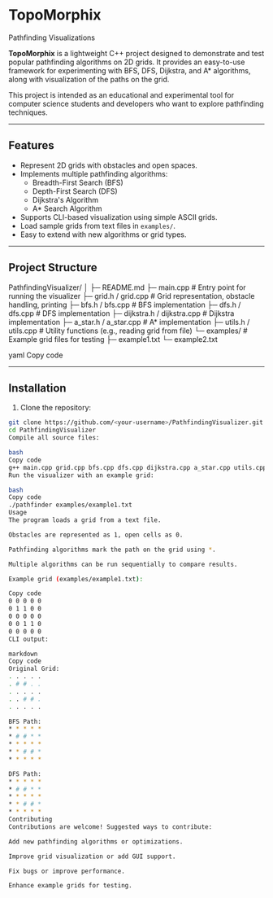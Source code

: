 # TopoMorphix
Pathfinding Visualizations

**TopoMorphix** is a lightweight C++ project designed to demonstrate and test popular pathfinding algorithms on 2D grids. It provides an easy-to-use framework for experimenting with BFS, DFS, Dijkstra, and A* algorithms, along with visualization of the paths on the grid.

This project is intended as an educational and experimental tool for computer science students and developers who want to explore pathfinding techniques.

---

## **Features**

- Represent 2D grids with obstacles and open spaces.
- Implements multiple pathfinding algorithms:
  - Breadth-First Search (BFS)
  - Depth-First Search (DFS)
  - Dijkstra's Algorithm
  - A* Search Algorithm
- Supports CLI-based visualization using simple ASCII grids.
- Load sample grids from text files in `examples/`.
- Easy to extend with new algorithms or grid types.

---

## **Project Structure**

PathfindingVisualizer/
│
├─ README.md
├─ main.cpp # Entry point for running the visualizer
├─ grid.h / grid.cpp # Grid representation, obstacle handling, printing
├─ bfs.h / bfs.cpp # BFS implementation
├─ dfs.h / dfs.cpp # DFS implementation
├─ dijkstra.h / dijkstra.cpp # Dijkstra implementation
├─ a_star.h / a_star.cpp # A* implementation
├─ utils.h / utils.cpp # Utility functions (e.g., reading grid from file)
└─ examples/ # Example grid files for testing
├─ example1.txt
└─ example2.txt

yaml
Copy code

---

## **Installation**

1. Clone the repository:
```bash
git clone https://github.com/<your-username>/PathfindingVisualizer.git
cd PathfindingVisualizer
Compile all source files:

bash
Copy code
g++ main.cpp grid.cpp bfs.cpp dfs.cpp dijkstra.cpp a_star.cpp utils.cpp -o pathfinder
Run the visualizer with an example grid:

bash
Copy code
./pathfinder examples/example1.txt
Usage
The program loads a grid from a text file.

Obstacles are represented as 1, open cells as 0.

Pathfinding algorithms mark the path on the grid using *.

Multiple algorithms can be run sequentially to compare results.

Example grid (examples/example1.txt):

Copy code
0 0 0 0 0
0 1 1 0 0
0 0 0 0 0
0 0 1 1 0
0 0 0 0 0
CLI output:

markdown
Copy code
Original Grid:
. . . . .
. # # . .
. . . . .
. . # # .
. . . . .

BFS Path:
* * * * *
* # # * *
* * * * *
* * # # *
* * * * *

DFS Path:
* * * * *
* # # * *
* * * * *
* * # # *
* * * * *
Contributing
Contributions are welcome! Suggested ways to contribute:

Add new pathfinding algorithms or optimizations.

Improve grid visualization or add GUI support.

Fix bugs or improve performance.

Enhance example grids for testing.

